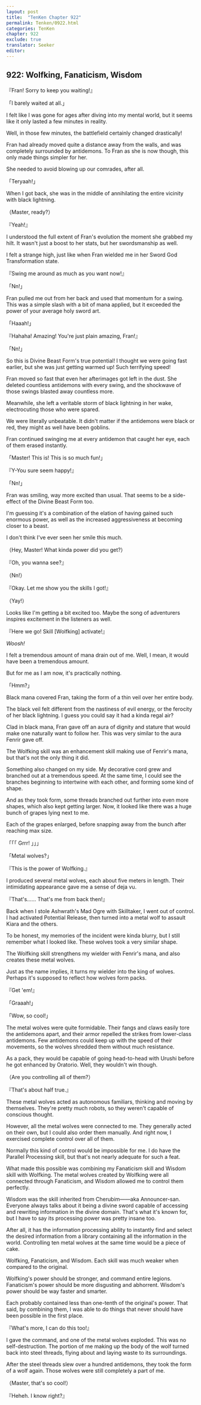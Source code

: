 ```yaml
---
layout: post
title:  "TenKen Chapter 922"
permalink: Tenken/0922.html
categories: TenKen
chapter: 922
exclude: true
translator: Seeker
editor: 
---
```

<h2>922: Wolfking, Fanaticism, Wisdom</h2>

『Fran! Sorry to keep you waiting!』

「I barely waited at all.」

I felt like I was gone for ages after diving into my mental world, but it seems like it only lasted a few minutes in reality.

Well, in those few minutes, the battlefield certainly changed drastically!

Fran had already moved quite a distance away from the walls, and was completely surrounded by antidemons. To Fran as she is now though, this only made things simpler for her.

She needed to avoid blowing up our comrades, after all.

「Teryaah!」

When I got back, she was in the middle of annihilating the entire vicinity with black lightning.

（Master, ready?）

『Yeah!』

I understood the full extent of Fran's evolution the moment she grabbed my hilt. It wasn't just a boost to her stats, but her swordsmanship as well.

I felt a strange high, just like when Fran wielded me in her Sword God Transformation state.

『Swing me around as much as you want now!』

「Nn!」

Fran pulled me out from her back and used that momentum for a swing. This was a simple slash with a bit of mana applied, but it exceeded the power of your average holy sword art.

「Haaah!」

『Hahaha! Amazing! You're just plain amazing, Fran!』

「Nn!」

So this is Divine Beast Form's true potential! I thought we were going fast earlier, but she was just getting warmed up! Such terrifying speed!

Fran moved so fast that even her afterimages got left in the dust. She deleted countless antidemons with every swing, and the shockwave of those swings blasted away countless more.

Meanwhile, she left a veritable storm of black lightning in her wake, electrocuting those who were spared.

We were literally unbeatable. It didn't matter if the antidemons were black or red, they might as well have been goblins.

Fran continued swinging me at every antidemon that caught her eye, each of them erased instantly.

「Master! This is! This is so much fun!」

『Y-You sure seem happy!』

「Nn!」

Fran was smiling, way more excited than usual. That seems to be a side-effect of the Divine Beast Form too.

I'm guessing it's a combination of the elation of having gained such enormous power, as well as the increased aggressiveness at becoming closer to a beast.

I don't think I've ever seen her smile this much.

（Hey, Master! What kinda power did you get?）

『Oh, you wanna see?』

（Nn!）

『Okay. Let me show you the skills I got!』

（Yay!）

Looks like I'm getting a bit excited too. Maybe the song of adventurers inspires excitement in the listeners as well.

『Here we go! Skill [Wolfking] activate!』

*Woosh!*

I felt a tremendous amount of mana drain out of me. Well, I mean, it would have been a tremendous amount.

But for me as I am now, it's practically nothing.

「Hmm?」

Black mana covered Fran, taking the form of a thin veil over her entire body.

The black veil felt different from the nastiness of evil energy, or the ferocity of her black lightning. I guess you could say it had a kinda regal air?

Clad in black mana, Fran gave off an aura of dignity and stature that would make one naturally want to follow her. This was very similar to the aura Fenrir gave off.

The Wolfking skill was an enhancement skill making use of Fenrir's mana, but that's not the only thing it did.

Something also changed on my side. My decorative cord grew and branched out at a tremendous speed. At the same time, I could see the branches beginning to intertwine with each other, and forming some kind of shape.

And as they took form, some threads branched out further into even more shapes, which also kept getting larger. Now, it looked like there was a huge bunch of grapes lying next to me.

Each of the grapes enlarged, before snapping away from the bunch after reaching max size.

「「「  Grrr!  」」」

「Metal wolves?」

『This is the power of Wolfking.』

I produced several metal wolves, each about five meters in length. Their intimidating appearance gave me a sense of deja vu.

『That's…… That's me from back then!』

Back when I stole Ashwrath's Mad Ogre with Skilltaker, I went out of control. I had activated Potential Release, then turned into a metal wolf to assault Kiara and the others.

To be honest, my memories of the incident were kinda blurry, but I still remember what I looked like. These wolves took a very similar shape.

The Wolfking skill strengthens my wielder with Fenrir's mana, and also creates these metal wolves.

Just as the name implies, it turns my wielder into the king of wolves. Perhaps it's supposed to reflect how wolves form packs.

『Get 'em!』

「Graaah!」

「Wow, so cool!」

The metal wolves were quite formidable. Their fangs and claws easily tore the antidemons apart, and their armor repelled the strikes from lower-class antidemons. Few antidemons could keep up with the speed of their movements, so the wolves shredded them without much resistance.

As a pack, they would be capable of going head-to-head with Urushi before he got enhanced by Oratorio. Well, they wouldn't win though.

（Are you controlling all of them?）

『That's about half true.』

These metal wolves acted as autonomous familiars, thinking and moving by themselves. They're pretty much robots, so they weren't capable of conscious thought.

However, all the metal wolves were connected to me. They generally acted on their own, but I could also order them manually. And right now, I exercised complete control over all of them.

Normally this kind of control would be impossible for me. I do have the Parallel Processing skill, but that's not nearly adequate for such a feat.

What made this possible was combining my Fanaticism skill and Wisdom skill with Wolfking. The metal wolves created by Wolfking were all connected through Fanaticism, and Wisdom allowed me to control them perfectly.

Wisdom was the skill inherited from Cherubim――aka Announcer-san. Everyone always talks about it being a divine sword capable of accessing and rewriting information in the divine domain. That's what it's known for, but I have to say its processing power was pretty insane too.

After all, it has the information processing ability to instantly find and select the desired information from a library containing all the information in the world. Controlling ten metal wolves at the same time would be a piece of cake.

Wolfking, Fanaticism, and Wisdom. Each skill was much weaker when compared to the original.

Wolfking's power should be stronger, and command entire legions. Fanaticism's power should be more disgusting and abhorrent. Wisdom's power should be way faster and smarter.

Each probably contained less than one-tenth of the original's power. That said, by combining them, I was able to do things that never should have been possible in the first place.

『What's more, I can do this too!』

I gave the command, and one of the metal wolves exploded. This was no self-destruction. The portion of me making up the body of the wolf turned back into steel threads, flying about and laying waste to its surroundings.

After the steel threads slew over a hundred antidemons, they took the form of a wolf again. Those wolves were still completely a part of me.

（Master, that's so cool!）

『Heheh. I know right?』



